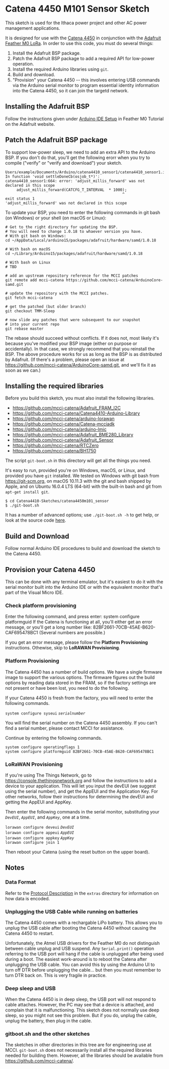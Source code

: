 # Catena 4450 M101 Sensor Sketch

This sketch is used for the Ithaca power project and other AC power management applications.

It is designed for use with the [Catena 4450](https://github.com/mcci-catena/HW-Designs/tree/master/kicad/Catena-4450) in conjunction with the [Adafruit Feather M0 LoRa](https://www.adafruit.com/product/3178). In order to use this code, you must do several things:

1. Install the Adafruit BSP package.
2. Patch the Adafruit BSP package to add a required API for low-power operation.
3. Install the required Arduino libraries using `git`.
4. Build and download.
5. "Provision" your Catena 4450 -- this involves entering USB commands via the Arduino serial monitor to program essential identity information into the Catena 4450, so it can join the targetd network.

## Installing the Adafruit BSP
Follow the instructions given under [Arduino IDE Setup](https://learn.adafruit.com/adafruit-feather-m0-radio-with-lora-radio-module/setup) in Feather M0 Tutorial on the Adafruit website.

## Patch the Adafruit BSP package
To support low-power sleep, we need to add an extra API to the Arduino BSP. If you don't do that, you'll get the following erorr when you try to compile ("verify" or "verify and download") your sketch.

```
Users/example/Documents/Arduino/catena4410_sensor1/catena4410_sensor1.ino: In function 'void settleDoneCb(osjob_t*)':
catena4410_sensor1:664: error: 'adjust_millis_forward' was not declared in this scope
     adjust_millis_forward(CATCFG_T_INTERVAL  * 1000);
                                                    ^
exit status 1
'adjust_millis_forward' was not declared in this scope
```

To update your BSP, you need to enter the following commands in git bash (on Windows) or your shell (on macOS or Linux):

```shell
# Get to the right directory for updating the BSP.
# You will need to change 1.0.18 to whaever version you have.
# With git bash on Windows:
cd ~/AppData/Local/arduino15/packages/adafruit/hardware/samd/1.0.18

# With bash on macOS
cd ~/Library/Arduino15/packages/adafruit/hardware/samd/1.0.18

# With bash on Linux
# TBD

# add an upstream repository reference for the MCCI patches
git remote add mcci-catena https://github.com/mcci-catena/ArduinoCore-samd.git

# update the repository with the MCCI patches.
git fetch mcci-catena

# get the patched (but older branch)
git checkout TMM-Sleep

# now slide any patches that were subsequent to our snapshot 
# into your current repo
git rebase master
```
The rebase should succeed without conflicts.  If it does not, most likely it's because you've modified your BSP image (either on purpose or accidentally). In that case, we strongly recommend that you reinstall the BSP. The above procedure works for us as long as the BSP is as distributed by Adafruit. (If there's a problem, please open an issue at https://github.com/mcci-catena/ArduinoCore-samd.git, and we'll fix it as soon as we can.)

## Installing the required libraries
Before you build this sketch, you must also install the following libraries.
*  https://github.com/mcci-catena/Adafruit_FRAM_I2C
*  https://github.com/mcci-catena/Catena4410-Arduino-Library
*  https://github.com/mcci-catena/arduino-lorawan
*  https://github.com/mcci-catena/Catena-mcciadk
*  https://github.com/mcci-catena/arduino-lmic
*  https://github.com/mcci-catena/Adafruit_BME280_Library
*  https://github.com/mcci-catena/Adafruit_Sensor
*  https://github.com/mcci-catena/RTCZero
*  https://github.com/mcci-catena/BH1750

The script `git-boot.sh` in this directory will get all the things you need.

It's easy to run, provided you're on Windows, macOS, or Linux, and provided you have `git` installed. We tested on Windows with git bash from https://git-scm.org, on macOS 10.11.3 with the git and bash shipped by Apple, and on Ubuntu 16.0.4 LTS (64-bit) with the built-in bash and git from `apt-get install git`.

```shell
$ cd Catena4410-Sketches/catena4450m101_sensor
$ ./git-boot.sh
```

It has a number of advanced options; use `./git-boot.sh -h` to get help, or look at the source code [here](gitboot.sh).

## Build and Download
Follow normal Arduino IDE procedures to build and download the sketch to the Catena 4450.

## Provision your Catena 4450
This can be done with any terminal emulator, but it's easiest to do it with the serial monitor built into the Arduino IDE or with the equivalent monitor that's part of the Visual Micro IDE.

### Check platform provisioning
Enter the following command, and press enter:
    system configure platformguid
If the Catena is functioning at all, you'll either get an error message, or you'll get a long number like:
    82BF2661-70CB-45AE-B620-CAF695478BC1
(Several numbers are possible.)

If you get an error message, please follow the **Platform Provisioning** instructions. Othewise, skip to **LoRAWAN Provisioning**.

### Platform Provisioning
The Catena 4450 has a number of build options. We have a single firmware image to support the various options. The firmware figures out the build options by reading data stored in the FRAM, so if the factory settings are not present or have been lost, you need to do the following.

If your Catena 4450 is fresh from the factory, you will need to enter the following commands.

`system configure syseui` _`serialnumber`_

You will find the serial number on the Catena 4450 assembly. If you can't find a serial number, please contact MCCI for assistance.

Continue by entering the following commands.
```
system configure operatingflags 1
system configure platformguid 82BF2661-70CB-45AE-B620-CAF695478BC1
```

### LoRaWAN Provisioning
If you're using The Things Network, go to https://console.thethingsnetwork.org and follow the instructions to add a device to your application. This will let you input the devEUI (we suggest using the serial number), and get the AppEUI and the Application Key. For other networks, follow their instructions for determining the devEUI and getting the AppEUI and AppKey.

Then enter the following commands in the serial monitor, substituting your _`DevEUI`_, _`AppEUI`_, and _`AppKey`_, one at a time.

`lorawan configure deveui` _`DevEUI`_  
`lorawan configure appeui` _`AppEUI`_  
`lorawan configure appkey` _`AppKey`_  
`lorawan configure join 1`

Then reboot your Catena (using the reset button on the upper board).

## Notes

### Data Format
Refer to the [Protocol Description](../extra/catena-message-0x14-format.md) in the `extras` directory for information on how data is encoded.

### Unplugging the USB Cable while running on batteries
The Catena 4450 comes with a rechargable LiPo battery. This allows you to unplug the USB cable after booting the Catena 4450 without causing the Catena 4450 to restart.

Unfortunately, the Atmel USB drivers for the Feather M0 do not distinguish between cable unplug and USB suspend. Any `Serial.print()` operation referring to the USB port will hang if the cable is unplugged after being used during a boot. The easiest work-around is to reboot the Catena after unplugging the USB cable. You can avoid this by using the Arduino UI to turn off DTR before unplugging the cable... but then you must remember to turn DTR back on. This is very fragile in practice.

### Deep sleep and USB
When the Catena 4450 is in deep sleep, the USB port will not respond to cable attaches. However, the PC may see that a device is attached, and complain that it is malfunctioning. This sketch does not normally use deep sleep, so you might not see this problem. But if you do, unplug the cable, unplug the battery, then plug in the cable.

### gitboot.sh and the other sketches
The sketches in other directories in this tree are for engineering use at MCCI. `git-boot.sh` does not necessarily install all the required libraries needed for building them. However, all the libraries should be available from https://github.com/mcci-catena/.

